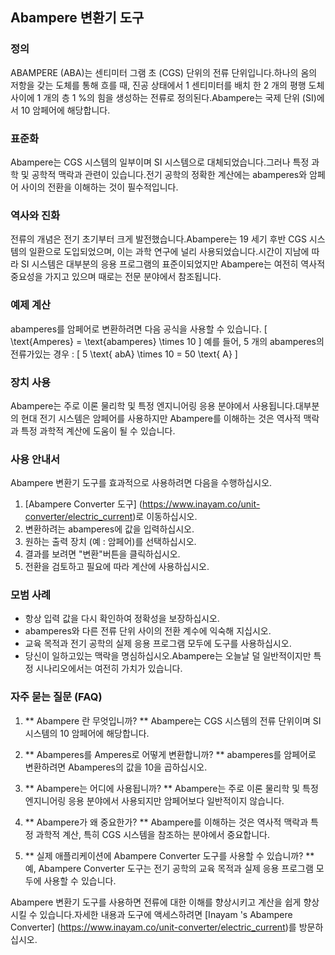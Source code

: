 ## Abampere 변환기 도구

### 정의
ABAMPERE (ABA)는 센티미터 그램 초 (CGS) 단위의 전류 단위입니다.하나의 옴의 저항을 갖는 도체를 통해 흐를 때, 진공 상태에서 1 센티미터를 배치 한 2 개의 평행 도체 사이에 1 개의 층 1 %의 힘을 생성하는 전류로 정의된다.Abampere는 국제 단위 (SI)에서 10 암페어에 해당합니다.

### 표준화
Abampere는 CGS 시스템의 일부이며 SI 시스템으로 대체되었습니다.그러나 특정 과학 및 공학적 맥락과 관련이 있습니다.전기 공학의 정확한 계산에는 abamperes와 암페어 사이의 전환을 이해하는 것이 필수적입니다.

### 역사와 진화
전류의 개념은 전기 초기부터 크게 발전했습니다.Abampere는 19 세기 후반 CGS 시스템의 일환으로 도입되었으며, 이는 과학 연구에 널리 사용되었습니다.시간이 지남에 따라 SI 시스템은 대부분의 응용 프로그램의 표준이되었지만 Abampere는 여전히 역사적 중요성을 가지고 있으며 때로는 전문 분야에서 참조됩니다.

### 예제 계산
abamperes를 암페어로 변환하려면 다음 공식을 사용할 수 있습니다.
\[ \text{Amperes} = \text{abamperes} \times 10 \]
예를 들어, 5 개의 abamperes의 전류가있는 경우 :
\[ 5 \text{ abA} \times 10 = 50 \text{ A} \]

### 장치 사용
Abampere는 주로 이론 물리학 및 특정 엔지니어링 응용 분야에서 사용됩니다.대부분의 현대 전기 시스템은 암페어를 사용하지만 Abampere를 이해하는 것은 역사적 맥락과 특정 과학적 계산에 도움이 될 수 있습니다.

### 사용 안내서
Abampere 변환기 도구를 효과적으로 사용하려면 다음을 수행하십시오.
1. [Abampere Converter 도구] (https://www.inayam.co/unit-converter/electric_current)로 이동하십시오.
2. 변환하려는 abamperes에 값을 입력하십시오.
3. 원하는 출력 장치 (예 : 암페어)를 선택하십시오.
4. 결과를 보려면 "변환"버튼을 클릭하십시오.
5. 전환을 검토하고 필요에 따라 계산에 사용하십시오.

### 모범 사례
- 항상 입력 값을 다시 확인하여 정확성을 보장하십시오.
- abamperes와 다른 전류 단위 사이의 전환 계수에 익숙해 지십시오.
- 교육 목적과 전기 공학의 실제 응용 프로그램 모두에 도구를 사용하십시오.
- 당신이 일하고있는 맥락을 명심하십시오.Abampere는 오늘날 덜 일반적이지만 특정 시나리오에서는 여전히 가치가 있습니다.

### 자주 묻는 질문 (FAQ)

1. ** Abampere 란 무엇입니까? **
Abampere는 CGS 시스템의 전류 단위이며 SI 시스템의 10 암페어에 해당합니다.

2. ** Abamperes를 Amperes로 어떻게 변환합니까? **
abamperes를 암페어로 변환하려면 Abamperes의 값을 10을 곱하십시오.

3. ** Abampere는 어디에 사용됩니까? **
Abampere는 주로 이론 물리학 및 특정 엔지니어링 응용 분야에서 사용되지만 암페어보다 일반적이지 않습니다.

4. ** Abampere가 왜 중요한가? **
Abampere를 이해하는 것은 역사적 맥락과 특정 과학적 계산, 특히 CGS 시스템을 참조하는 분야에서 중요합니다.

5. ** 실제 애플리케이션에 Abampere Converter 도구를 사용할 수 있습니까? **
예, Abampere Converter 도구는 전기 공학의 교육 목적과 실제 응용 프로그램 모두에 사용할 수 있습니다.

Abampere 변환기 도구를 사용하면 전류에 대한 이해를 향상시키고 계산을 쉽게 향상시킬 수 있습니다.자세한 내용과 도구에 액세스하려면 [Inayam 's Abampere Converter] (https://www.inayam.co/unit-converter/electric_current)를 방문하십시오.